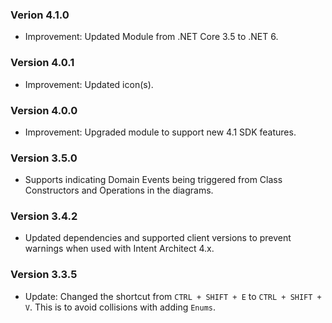 ### Verion 4.1.0

- Improvement: Updated Module from .NET Core 3.5 to .NET 6.

### Version 4.0.1

- Improvement: Updated icon(s).

### Version 4.0.0

- Improvement: Upgraded module to support new 4.1 SDK features.

### Version 3.5.0

- Supports indicating Domain Events being triggered from Class Constructors and Operations in the diagrams.

### Version 3.4.2

- Updated dependencies and supported client versions to prevent warnings when used with Intent Architect 4.x.

### Version 3.3.5

- Update: Changed the shortcut from `CTRL + SHIFT + E` to `CTRL + SHIFT + V`. This is to avoid collisions with adding `Enums`.